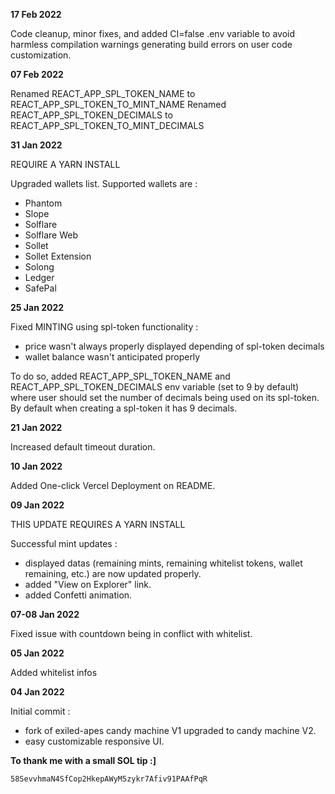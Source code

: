 **17 Feb 2022**

Code cleanup, minor fixes, and added CI=false .env variable to avoid harmless compilation warnings generating build errors on user code customization.

**07 Feb 2022**

Renamed REACT_APP_SPL_TOKEN_NAME to REACT_APP_SPL_TOKEN_TO_MINT_NAME
Renamed REACT_APP_SPL_TOKEN_DECIMALS to REACT_APP_SPL_TOKEN_TO_MINT_DECIMALS

**31 Jan 2022**

REQUIRE A YARN INSTALL

Upgraded wallets list. Supported wallets are :

- Phantom
- Slope
- Solflare
- Solflare Web
- Sollet
- Sollet Extension
- Solong
- Ledger
- SafePal

**25 Jan 2022**

Fixed MINTING using spl-token functionality :
- price wasn't always properly displayed depending of spl-token decimals
- wallet balance wasn't anticipated properly

To do so, added REACT_APP_SPL_TOKEN_NAME and REACT_APP_SPL_TOKEN_DECIMALS env variable (set to 9 by default) where user should set the number of decimals being used on its spl-token. By default when creating a spl-token it has 9 decimals.

**21 Jan 2022**

Increased default timeout duration.

**10 Jan 2022**

Added One-click Vercel Deployment on README.

**09 Jan 2022**

THIS UPDATE REQUIRES A YARN INSTALL

Successful mint updates :
- displayed datas (remaining mints, remaining whitelist tokens, wallet remaining, etc.) are now updated properly.
- added "View on Explorer" link.
- added Confetti animation.

**07-08 Jan 2022**

Fixed issue with countdown being in conflict with whitelist.

**05 Jan 2022**

Added whitelist infos

**04 Jan 2022**

Initial commit :
- fork of exiled-apes candy machine V1 upgraded to candy machine V2.
- easy customizable responsive UI.

**To thank me with a small SOL tip :]**

`58SevvhmaN4SfCop2HkepAWyM5zykr7Afiv91PAAfPqR`
